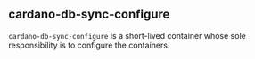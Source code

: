 cardano-db-sync-configure
------------------

`cardano-db-sync-configure` is a short-lived container whose sole responsibility
is to configure the containers.
